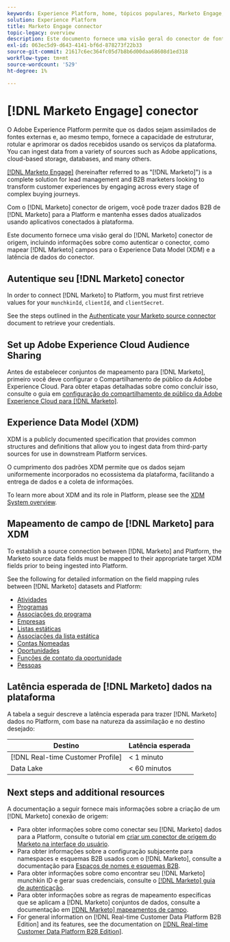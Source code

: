 ```yaml
---
keywords: Experience Platform, home, tópicos populares, Marketo Engage, marketing de engajamento, marketo
solution: Experience Platform
title: Marketo Engage connector
topic-legacy: overview
description: Este documento fornece uma visão geral do conector de fonte Marketo Engage, incluindo informações sobre autenticação, mapeamento e latência de dados.
exl-id: 063ec5d9-d643-4141-bf6d-878273f22b33
source-git-commit: 21617c6ec364fc05d7b8b6d00daa68608d1ed318
workflow-type: tm+mt
source-wordcount: '529'
ht-degree: 1%

---
```


# [!DNL Marketo Engage] conector

O Adobe Experience Platform permite que os dados sejam assimilados de fontes externas e, ao mesmo tempo, fornece a capacidade de estruturar, rotular e aprimorar os dados recebidos usando os serviços da plataforma. You can ingest data from a variety of sources such as Adobe applications, cloud-based storage, databases, and many others.

[[!DNL Marketo Engage]](https://www.marketo.com/software/) (hereinafter referred to as &quot;[!DNL Marketo]&quot;) is a complete solution for lead management and B2B marketers looking to transform customer experiences by engaging across every stage of complex buying journeys.

Com o [!DNL Marketo] conector de origem, você pode trazer dados B2B de [!DNL Marketo] para a Platform e mantenha esses dados atualizados usando aplicativos conectados à plataforma.

Este documento fornece uma visão geral do [!DNL Marketo] conector de origem, incluindo informações sobre como autenticar o conector, como mapear [!DNL Marketo] campos para o Experience Data Model (XDM) e a latência de dados do conector.

## Autentique seu [!DNL Marketo] conector

In order to connect [!DNL Marketo] to Platform, you must first retrieve values for your `munchkinId`, `clientId`, and `clientSecret`.

See the steps outlined in the [Authenticate your Marketo source connector](./marketo-auth.md) document to retrieve your credentials.

## Set up Adobe Experience Cloud Audience Sharing

Antes de estabelecer conjuntos de mapeamento para [!DNL Marketo], primeiro você deve configurar o Compartilhamento de público da Adobe Experience Cloud. Para obter etapas detalhadas sobre como concluir isso, consulte o guia em [configuração do compartilhamento de público da Adobe Experience Cloud para [!DNL Marketo]](https://experienceleague.adobe.com/docs/marketo/using/product-docs/core-marketo-concepts/miscellaneous/set-up-adobe-experience-cloud-audience-sharing.html?lang=en).

## Experience Data Model (XDM)

XDM is a publicly documented specification that provides common structures and definitions that allow you to ingest data from third-party sources for use in downstream Platform services.

O cumprimento dos padrões XDM permite que os dados sejam uniformemente incorporados no ecossistema da plataforma, facilitando a entrega de dados e a coleta de informações.

To learn more about XDM and its role in Platform, please see the [XDM System overview](../../../../xdm/home.md).

## Mapeamento de campo de [!DNL Marketo] para XDM

To establish a source connection between [!DNL Marketo] and Platform, the Marketo source data fields must be mapped to their appropriate target XDM fields prior to being ingested into Platform.

See the following for detailed information on the field mapping rules between [!DNL Marketo] datasets and Platform:

* [Atividades](../mapping/marketo.md#activities)
* [Programas](../mapping/marketo.md#programs)
* [Associações do programa](../mapping/marketo.md#program-memberships)
* [Empresas](../mapping/marketo.md#companies)
* [Listas estáticas](../mapping/marketo.md#static-lists)
* [Associações da lista estática](../mapping/marketo.md#static-list-memberships)
* [Contas Nomeadas](../mapping/marketo.md#named-accounts)
* [Oportunidades](../mapping/marketo.md#opportunities)
* [Funções de contato da oportunidade](../mapping/marketo.md#opportunity-contact-roles)
* [Pessoas](../mapping/marketo.md#persons)

## Latência esperada de [!DNL Marketo] dados na plataforma

A tabela a seguir descreve a latência esperada para trazer [!DNL Marketo] dados no Platform, com base na natureza da assimilação e no destino desejado:

| Destino | Latência esperada |
| ----------- | ---------------- |
| [!DNL Real-time Customer Profile] | &lt; 1 minuto |
| Data Lake | &lt; 60 minutos |

## Next steps and additional resources

A documentação a seguir fornece mais informações sobre a criação de um [!DNL Marketo] conexão de origem:

* Para obter informações sobre como conectar seu [!DNL Marketo] dados para a Platform, consulte o tutorial em [criar um conector de origem do Marketo na interface do usuário](../../../tutorials/ui/create/adobe-applications/marketo.md).
* Para obter informações sobre a configuração subjacente para namespaces e esquemas B2B usados com o [!DNL Marketo], consulte a documentação para [Espaços de nomes e esquemas B2B](./marketo-namespaces.md).
* Para obter informações sobre como encontrar seu [!DNL Marketo] munchkin ID e gerar suas credenciais, consulte o [[!DNL Marketo] guia de autenticação](./marketo-auth.md).
* Para obter informações sobre as regras de mapeamento específicas que se aplicam a [!DNL Marketo] conjuntos de dados, consulte a documentação em [[!DNL Marketo] mapeamentos de campo](../mapping/marketo.md).
* For general information on [!DNL Real-time Customer Data Platform B2B Edition] and its features, see the documentation on [[!DNL Real-time Customer Data Platform B2B Edition]](../../../../rtcdp/b2b-overview.md).
